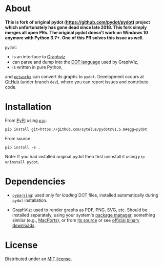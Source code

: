About
=====

**This is fork of original pydot (https://github.com/pydot/pydot) project which unfortunately has gone dead since late 2018. This fork simply merges all open PRs. The original pydot doesn't work on Windows 10 anymore with Python 3.7+. One of this PR solves this issue as well.**

`pydot`:

  - is an interface to [Graphviz][1]
  - can parse and dump into the [DOT language][2] used by GraphViz,
  - is written in pure Python,

and [`networkx`][3] can convert its graphs to `pydot`.
Development occurs at [GitHub][11] (under branch `dev`),
where you can report issues and contribute code.


Installation
============

From [PyPI][4] using [`pip`][5]:

```
pip install git+https://github.com/sytelus/pydot@v1.5.0#egg=pydot
```

From source:

```
pip install -e .
```

Note: If you had installed original pydot then first uninstall it using `pip uninstall pydot`.


Dependencies
============

- [`pyparsing`][6]: used only for *loading* DOT files,
  installed automatically during `pydot` installation.

- GraphViz: used to render graphs as PDF, PNG, SVG, etc.
  Should be installed separately, using your system's
  [package manager][7], something similar (e.g., [MacPorts][8]),
  or from [its source][9] or see [official binary downloads](https://www.graphviz.org/download/).


License
=======

Distributed under an [MIT license][10].

[1]: https://www.graphviz.org
[2]: https://en.wikipedia.org/wiki/DOT_%28graph_description_language%29
[3]: https://github.com/networkx/networkx
[4]: https://pypi.python.org/pypi
[5]: https://github.com/pypa/pip
[6]: https://github.com/pyparsing/pyparsing
[7]: https://en.wikipedia.org/wiki/Package_manager
[8]: https://www.macports.org
[9]: https://github.com/ellson/graphviz
[10]: https://github.com/pydot/pydot/blob/master/LICENSE
[11]: https://github.com/pydot/pydot

